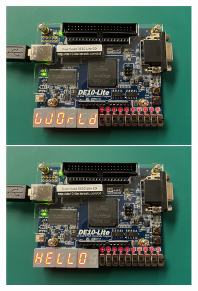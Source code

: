 <img src="Images/HelloSSD.jpeg" alt="HelloSSD" width="500" />

<img src="Images/WorldSSD.jpeg" alt="WorldSSD" width="500" />
